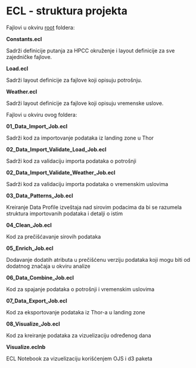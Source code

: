 # ECL - struktura projekta

Fajlovi u okviru [root]() foldera:

**Constants.ecl**

Sadrži definicije putanja za HPCC okruženje i layout definicije za sve zajedničke fajlove.

**Load.ecl**

Sadrži layout definicije za fajlove koji opisuju potrošnju.

**Weather.ecl**

Sadrži layout definicije za fajlove koji opisuju vremenske uslove.

Fajlovi u okviru ovog foldera:

**01_Data_Import_Job.ecl**

Sadrži kod za importovanje podataka iz landing zone u Thor

**02_Data_Import_Validate_Load_Job.ecl**

Sadrži kod za validaciju importa podataka o potrošnji

**02_Data_Import_Validate_Weather_Job.ecl**

Sadrži kod za validaciju importa podataka o vremenskim uslovima

**03_Data_Patterns_Job.ecl**

Kreiranje Data Profile izveštaja nad sirovim podacima da bi se razumela struktura importovanih podataka i detalji o istim

**04_Clean_Job.ecl**

Kod za prečišćavanje sirovih podataka

**05_Enrich_Job.ecl**

Dodavanje dodatih atributa u prečišćenu verziju podataka koji mogu biti od dodatnog značaja u okviru analize 

**06_Data_Combine_Job.ecl**

Kod za spajanje podataka o potrošnji i vremenskim uslovima

**07_Data_Export_Job.ecl**

Kod za eksportovanje podataka iz Thor-a u landing zone

**08_Visualize_Job.ecl**

Kod za kreiranje podataka za vizuelizaciju određenog dana

**Visualize.eclnb**

ECL Notebook za vizuelizaciju korišćenjem OJS i d3 paketa